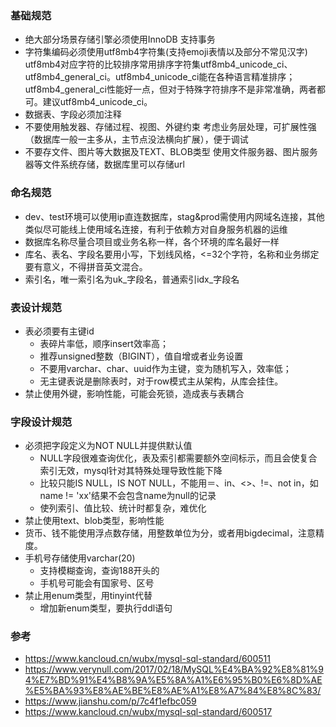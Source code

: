 ### 基础规范
- 绝大部分场景存储引擎必须使用InnoDB
    支持事务
- 字符集编码必须使用utf8mb4字符集(支持emoji表情以及部分不常见汉字)
  utf8mb4对应字符的比较排序常用排序字符集utf8mb4_unicode_ci、utf8mb4_general_ci。utf8mb4_unicode_ci能在各种语言精准排序；utf8mb4_general_ci性能好一点，但对于特殊字符排序不是非常准确，两者都可。建议utf8mb4_unicode_ci。
- 数据表、字段必须加注释
- 不要使用触发器、存储过程、视图、外键约束
    考虑业务层处理，可扩展性强（数据库一般一主多从，主节点没法横向扩展），便于调试
- 不要存文件、图片等大数据及TEXT、BLOB类型
    使用文件服务器、图片服务器等文件系统存储，数据库里可以存储url

### 命名规范
- dev、test环境可以使用ip直连数据库，stag&prod需使用内网域名连接，其他类似尽可能线上使用域名连接，有利于依赖方对自身服务机器的运维
- 数据库名称尽量合项目或业务名称一样，各个环境的库名最好一样
- 库名、表名、字段名要用小写，下划线风格，<=32个字符，名称和业务绑定要有意义，不得拼音英文混合。
- 索引名，唯一索引名为uk_字段名，普通索引idx_字段名

### 表设计规范
- 表必须要有主键id
  - 表碎片率低，顺序insert效率高；
  - 推荐unsigned整数（BIGINT），值自增或者业务设置
  - 不要用varchar、char、uuid作为主键，变为随机写入，效率低；
  - 无主键表说是删除表时，对于row模式主从架构，从库会挂住。
- 禁止使用外键，影响性能，可能会死锁，造成表与表耦合
  
### 字段设计规范
- 必须把字段定义为NOT NULL并提供默认值
  - NULL字段很难查询优化，表及索引都需要额外空间标示，而且会使复合索引无效，mysql针对其特殊处理导致性能下降
  - 比较只能IS NULL，IS NOT NULL，不能用＝、in、<>、!=、not in，如name != 'xx'结果不会包含name为null的记录
  - 使列索引、值比较、统计时都复杂，难优化
- 禁止使用text、blob类型，影响性能
- 货币、钱不能使用浮点数存储，用整数单位为分，或者用bigdecimal，注意精度。
- 手机号存储使用varchar(20)
  - 支持模糊查询，查询188开头的
  - 手机号可能会有国家号、区号
- 禁止用enum类型，用tinyint代替
  - 增加新enum类型，要执行ddl语句
### 参考
- https://www.kancloud.cn/wubx/mysql-sql-standard/600511
- https://www.verynull.com/2017/02/18/MySQL%E4%BA%92%E8%81%94%E7%BD%91%E4%B8%9A%E5%8A%A1%E6%95%B0%E6%8D%AE%E5%BA%93%E8%AE%BE%E8%AE%A1%E8%A7%84%E8%8C%83/
- https://www.jianshu.com/p/7c4f1efbc059
- https://www.kancloud.cn/wubx/mysql-sql-standard/600517
